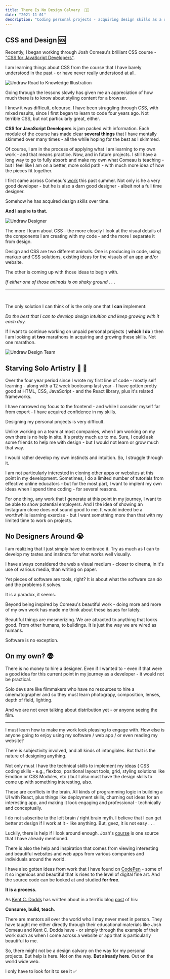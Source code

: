 ```yaml
---
title: There Is No Design Calvary  🧑‍🎨
date: "2021-11-01"
description: "Coding personal projects - acquiring design skills as a dev 😕"
---
```


## CSS and Design 🆘

Recently, I began working through Josh Comeau's brilliant CSS course - ["CSS for JavaScript Developers"](https://css-for-js.dev/).

I am learning things about CSS from the course that I have barely understood in the past - or have never really understood at all.

![Undraw Road to Knowledge Illustration](./undraw_road_to_knowledge.png)

Going through the lessons slowly has given me an appreciation of how much there is to know about styling content for a browser.

I knew it was difficult, ofcourse. I have been struggling through CSS, with mixed results, since I first began to learn to code four years ago. Not terrible CSS, but not particularly great, either.

**CSS for JavaScript Developers** is jam packed with information. Each module of the course has made clear **several things** that I have mentally skimmed over many times - all the while hoping for the best as I skimmed.

Of course, I am in the process of applying what I am learning to my own work - and that means practice. Now, and in future projects. I still have a long way to go to fully absorb and make my own what Comeau is teaching - but I feel like I am on a better, more solid path - with much more idea of how the pieces fit together.

I first came across Comeau's [work](https://www.joshwcomeau.com/) this past summer. Not only is he a very good developer - but he is also a darn good designer - albeit not a full time designer.

Somehow he has acquired design skills over time.

**And I aspire to that.**

![Undraw Designer](./undraw_Designer.png)

The more I learn about CSS - the more closely I look at the visual details of the components I am creating with my code - and the more I separate it from design.

Design and CSS are two different animals. One is producing in code, using markup and CSS solutions, existing ideas for the visuals of an app and/or website.

The other is coming up with those ideas to begin with.

_If either one of those animals is on shaky ground . . ._

---

<br>

The only solution I can think of is the only one that I **can** implement:

_Do the best that I can to develop design intuition and keep growing with it each day._

If I want to continue working on unpaid personal projects ( **which I do** ) then I am looking at **two** marathons in acquiring and growing these skills. Not one marathon.

![Undraw Design Team](./undraw_design_team.png)

## Starving Solo Artistry 🥫 🎨

Over the four year period since I wrote my first line of code - mostly self learning - along with a 12 week bootcamp last year - I have gotten pretty good at HTML, CSS, JavaScript - and the React library, plus it's related frameworks.

I have narrowed my focus to the frontend - and while I consider myself far from expert - I have acquired confidence in my skills.

Designing my personal projects is very difficult.

Unlike working on a team at most companies, when I am working on my own there is no help in site. It's pretty much up to me. Sure, I could ask some friends to help me with design - but I would not learn or grow much that way.

I would rather develop my own instincts and intuition. So, I struggle through it.

I am not particularly interested in cloning other apps or websites at this point in my development. Sometimes, I do a limited number of tutorials from effective online educators - but for the most part, I want to implent my own ideas when I spend time coding - for several reasons.

For one thing, any work that I generate at this point in my journey, I want to be able to show potential employers. And I the idea of showing an Instagram clone does not sound good to me. It would indeed be a worthwhile learning exercise - but I want something more than that with my limited time to work on projects.

## No Designers Around 😭

I am realizing that I just simply have to embrace it. Try as much as I can to develop my tastes and instincts for what works well visually.

I have always considered the web a visual medium - closer to cinema, in it's use of various media, than writing on paper.

Yet pieces of software are tools, right? It is about what the software can _do_ and the problems it solves.

It is a paradox, it seems.

Beyond being inspired by Comeau's beautiful work - doing more and more of my own work has made me think about these issues for lately.

Beautiful things are mesmerizing. We are attracted to anything that looks good. From other humans, to buildings. It is just the way we are wired as humans.

Software is no exception.

## On my own? 😨

There is no money to hire a designer. Even if I wanted to - even if that were a good idea for this current point in my journey as a developer - it would not be practical.

Solo devs are like filmmakers who have no resources to hire a cinematographer and so they must learn photograpy, composition, lenses, depth of field, lighting.

And we are not even talking about distribution yet - or anyone seeing the film.

---

I must learn how to make my work look pleasing to engage with. How else is anyone going to enjoy using my software / web app / or even reading my website?

There is subjectivity involved, and all kinds of intangibles. But that is the nature of designing anything.

Not only must I have the technical skills to implement my ideas ( CSS coding skills - e.g., flexbox, positional layout tools, grid, styling solutions like Emotion or CSS Modules, etc ) but I also must have the design skills to come up with something interesting, also.

These are conflicts in the brain. All kinds of programming logic in building a UI with React, plus things like deployment skills, churning out ideas for an interesting app, and making it look engaging and professional - technically and conceptually.

I do not subscribe to the left brain / right brain myth. I believe that I can get better at design if I work at it - like anything. But, geez, it is not easy . . .

Luckily, there is help if I look around enough. Josh's [course](https://css-for-js.dev/) is one source that I have already mentioned.

There is also the help and inspiration that comes from viewing interesting and beautiful websites and web apps from various companies and individuals around the world.

I have also gotten ideas from work that I have found on [CodePen](https://codepen.io/) - some of it so ingenious and beautiful that is rises to the level of digital fine art. And the source code can be looked at and studied **for free**.

**It is a process.**

As [Kent C. Dodds](https://kentcdodds.com/) has written about in a terrific blog [post](https://kentcdodds.com/blog/solidifying-what-you-learn) of his:

**Consume, build, teach**.

There are mentors all over the world who I may never meet in person. They have taught me either directly through their educational materials like Josh Comeau and Kent C. Dodds have - or simply through the example of their work such as when I come across a website or app that is particularly beautiful to me.

So, there might not be a design calvary on the way for my personal projects. But help is here. Not on the way. **But already here**. Out on the world wide web.

I only have to look for it to see it ✅
